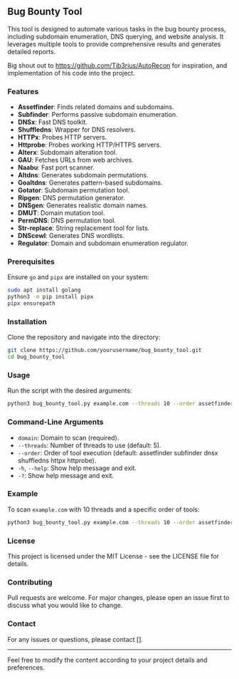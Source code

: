 ## Bug Bounty Tool

This tool is designed to automate various tasks in the bug bounty process, including subdomain enumeration, DNS querying, and website analysis. It leverages multiple tools to provide comprehensive results and generates detailed reports.

Big shout out to https://github.com/Tib3rius/AutoRecon
for inspiration, and implementation of his code into the project. 

### Features

- **Assetfinder**: Finds related domains and subdomains.
- **Subfinder**: Performs passive subdomain enumeration.
- **DNSx**: Fast DNS toolkit.
- **Shuffledns**: Wrapper for DNS resolvers.
- **HTTPx**: Probes HTTP servers.
- **Httprobe**: Probes working HTTP/HTTPS servers.
- **Alterx**: Subdomain alteration tool.
- **GAU**: Fetches URLs from web archives.
- **Naabu**: Fast port scanner.
- **Altdns**: Generates subdomain permutations.
- **Goaltdns**: Generates pattern-based subdomains.
- **Gotator**: Subdomain permutation tool.
- **Ripgen**: DNS permutation generator.
- **DNSgen**: Generates realistic domain names.
- **DMUT**: Domain mutation tool.
- **PermDNS**: DNS permutation tool.
- **Str-replace**: String replacement tool for lists.
- **DNScewl**: Generates DNS wordlists.
- **Regulator**: Domain and subdomain enumeration regulator.

### Prerequisites

Ensure `go` and `pipx` are installed on your system:
```bash
sudo apt install golang
python3 -m pip install pipx
pipx ensurepath
```

### Installation

Clone the repository and navigate into the directory:
```bash
git clone https://github.com/yourusername/bug_bounty_tool.git
cd bug_bounty_tool
```

### Usage

Run the script with the desired arguments:
```bash
python3 bug_bounty_tool.py example.com --threads 10 --order assetfinder subfinder dnsx shuffledns httpx httprobe
```

### Command-Line Arguments

- `domain`: Domain to scan (required).
- `--threads`: Number of threads to use (default: 5).
- `--order`: Order of tool execution (default: assetfinder subfinder dnsx shuffledns httpx httprobe).
- `-h`, `--help`: Show help message and exit.
- `-?`: Show help message and exit.

### Example

To scan `example.com` with 10 threads and a specific order of tools:
```bash
python3 bug_bounty_tool.py example.com --threads 10 --order assetfinder subfinder dnsx shuffledns httpx httprobe
```

### License

This project is licensed under the MIT License - see the LICENSE file for details.

### Contributing

Pull requests are welcome. For major changes, please open an issue first to discuss what you would like to change.

### Contact

For any issues or questions, please contact [].

---

Feel free to modify the content according to your project details and preferences.
